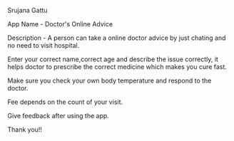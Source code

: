 Srujana Gattu

App Name - Doctor's Online Advice

Description - A person can take a online doctor advice by just chating and no need to visit hospital.

Enter your correct name,correct age and describe the issue correctly, it helps doctor to prescribe the correct medicine which makes you cure fast.

Make sure you check your own body temperature and respond to the doctor.

Fee depends on the count of your visit.

Give feedback after using the app.

Thank you!!

